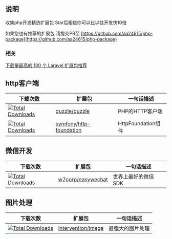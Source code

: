 ## 说明

收集php开发精选扩展包
Star后相信你可以比以往开发快10倍     

如果您也有推荐的扩展包 请提交PR至 [https://github.com/aa24615/php-package](https://github.com/aa24615/php-package)


### 相关
[下载量最高的 100 个 Laravel 扩展包推荐](https://github.com/summerblue/laravel-package-top-100) 

## http客户端

| 下载次数 |  扩展包 | 一句话描述 |
|---|---|---|
| [![Total Downloads](https://poser.pugx.org/guzzle/guzzle/downloads)](https://packagist.org/packages/intervention/image)| [guzzle/guzzle](https://github.com/guzzle/guzzle) | PHP的HTTP客户端 |
| [![Total Downloads](https://poser.pugx.org/symfony/http-foundation/downloads)](https://packagist.org/packages/symfony/http-foundation)| [symfony/http-foundation](https://github.com/symfony/http-foundation) | HttpFoundation组件 |

## 微信开发

| 下载次数 |  扩展包 | 一句话描述 |
|---|---|---|
| [![Total Downloads](https://poser.pugx.org/w7corp/easywechat/downloads)](https://packagist.org/packages/w7corp/easywechat)  | [w7corp/easywechat](https://github.com/w7corp/easywechat) | 世界上最好的微信SDK |




## 图片处理

| 下载次数 |  扩展包 | 一句话描述 |
|---|---|---|
| [![Total Downloads](https://poser.pugx.org/Intervention/image/downloads)](https://packagist.org/packages/intervention/image)  | [intervention/image](https://github.com/Intervention/image) | 最强大的图片处理 |

